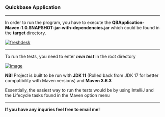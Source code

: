 <h3>Quickbase Application</h3>
<hr/>
<p> In order to run the program, you have to execute the <strong>QBApplication-Maven-1.0.SNAPSHOT-jar-with-dependencies.jar</strong> which could be found in the <strong>target</strong> directory. </p>
<a href="https://ibb.co/v4kX14x"><img src="https://i.ibb.co/d4DmB40/freshdesk.png" alt="freshdesk" border="0"></a>

<hr/>
<p> To run the tests, you need to enter <strong><em>mvn test</em></strong> in the root directory </p>
<a href="https://ibb.co/ZKWJXdN"><img src="https://i.ibb.co/q9knjBx/image.png" alt="image" border="0"></a>

<br/>

<p> <strong> NB! </strong> Project is built to be run with <strong>JDK 11</strong> (Rolled back from JDK 17 for better compatibility with Maven versions) and <strong>Maven 3.6.3</strong></p>
<p> Essentially, the easiest way to run the tests would be by using IntelliJ and the Lifecycle tasks found in the Maven option menu</p>
<hr/>
<p><strong> If you have any inquries feel free to email me! </strong></p>
